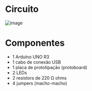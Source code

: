 # Circuito
![image](https://user-images.githubusercontent.com/77423877/236468177-29c5b4ef-67e5-455a-be25-b4f50b5090cb.png)

# Componentes
- 1 Arduíno UNO R3
- 1 cabo de conexão USB
- 1 placa de prototipação (protoboard)
- 2 LEDs
- 2 resistors de 220 Ω ohms
- 4 jumpers (macho-macho)
